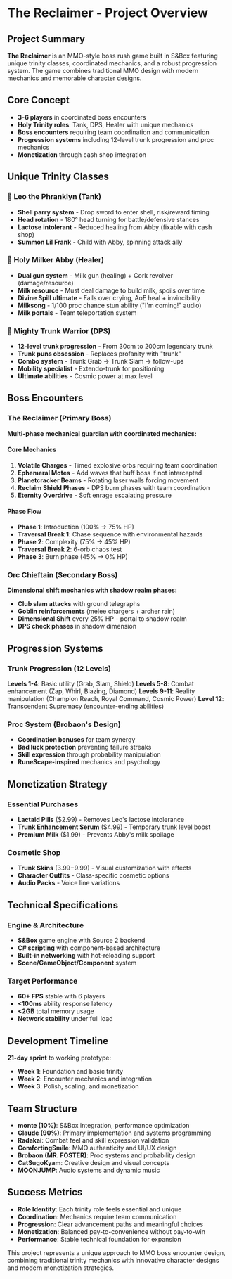 # The Reclaimer - Project Overview

## Project Summary
**The Reclaimer** is an MMO-style boss rush game built in S&Box featuring unique trinity classes, coordinated mechanics, and a robust progression system. The game combines traditional MMO design with modern mechanics and memorable character designs.

## Core Concept
- **3-6 players** in coordinated boss encounters
- **Holy Trinity roles**: Tank, DPS, Healer with unique mechanics
- **Boss encounters** requiring team coordination and communication
- **Progression systems** including 12-level trunk progression and proc mechanics
- **Monetization** through cash shop integration

## Unique Trinity Classes

### 🐢 Leo the Phranklyn (Tank)
- **Shell parry system** - Drop sword to enter shell, risk/reward timing
- **Head rotation** - 180° head turning for battle/defensive stances
- **Lactose intolerant** - Reduced healing from Abby (fixable with cash shop)
- **Summon Lil Frank** - Child with Abby, spinning attack ally

### 🥛 Holy Milker Abby (Healer)
- **Dual gun system** - Milk gun (healing) + Cork revolver (damage/resource)
- **Milk resource** - Must deal damage to build milk, spoils over time
- **Divine Spill ultimate** - Falls over crying, AoE heal + invincibility
- **Milksong** - 1/100 proc chance stun ability ("I'm coming!" audio)
- **Milk portals** - Team teleportation system

### 🐘 Mighty Trunk Warrior (DPS)
- **12-level trunk progression** - From 30cm to 200cm legendary trunk
- **Trunk puns obsession** - Replaces profanity with "trunk"
- **Combo system** - Trunk Grab → Trunk Slam → follow-ups
- **Mobility specialist** - Extendo-trunk for positioning
- **Ultimate abilities** - Cosmic power at max level

## Boss Encounters

### The Reclaimer (Primary Boss)
**Multi-phase mechanical guardian with coordinated mechanics:**

#### Core Mechanics
1. **Volatile Charges** - Timed explosive orbs requiring team coordination
2. **Ephemeral Motes** - Add waves that buff boss if not intercepted
3. **Planetcracker Beams** - Rotating laser walls forcing movement
4. **Reclaim Shield Phases** - DPS burn phases with team coordination
5. **Eternity Overdrive** - Soft enrage escalating pressure

#### Phase Flow
- **Phase 1**: Introduction (100% → 75% HP)
- **Traversal Break 1**: Chase sequence with environmental hazards
- **Phase 2**: Complexity (75% → 45% HP) 
- **Traversal Break 2**: 6-orb chaos test
- **Phase 3**: Burn phase (45% → 0% HP)

### Orc Chieftain (Secondary Boss)
**Dimensional shift mechanics with shadow realm phases:**
- **Club slam attacks** with ground telegraphs
- **Goblin reinforcements** (melee chargers + archer rain)
- **Dimensional Shift** every 25% HP - portal to shadow realm
- **DPS check phases** in shadow dimension

## Progression Systems

### Trunk Progression (12 Levels)
**Levels 1-4**: Basic utility (Grab, Slam, Shield)
**Levels 5-8**: Combat enhancement (Zap, Whirl, Blazing, Diamond)
**Levels 9-11**: Reality manipulation (Champion Reach, Royal Command, Cosmic Power)
**Level 12**: Transcendent Supremacy (encounter-ending abilities)

### Proc System (Brobaon's Design)
- **Coordination bonuses** for team synergy
- **Bad luck protection** preventing failure streaks
- **Skill expression** through probability manipulation
- **RuneScape-inspired** mechanics and psychology

## Monetization Strategy

### Essential Purchases
- **Lactaid Pills** ($2.99) - Removes Leo's lactose intolerance
- **Trunk Enhancement Serum** ($4.99) - Temporary trunk level boost
- **Premium Milk** ($1.99) - Prevents Abby's milk spoilage

### Cosmetic Shop
- **Trunk Skins** ($3.99-$9.99) - Visual customization with effects
- **Character Outfits** - Class-specific cosmetic options
- **Audio Packs** - Voice line variations

## Technical Specifications

### Engine & Architecture
- **S&Box** game engine with Source 2 backend
- **C# scripting** with component-based architecture
- **Built-in networking** with hot-reloading support
- **Scene/GameObject/Component** system

### Target Performance
- **60+ FPS** stable with 6 players
- **<100ms** ability response latency
- **<2GB** total memory usage
- **Network stability** under full load

## Development Timeline
**21-day sprint** to working prototype:
- **Week 1**: Foundation and basic trinity
- **Week 2**: Encounter mechanics and integration
- **Week 3**: Polish, scaling, and monetization

## Team Structure
- **monte (10%)**: S&Box integration, performance optimization
- **Claude (90%)**: Primary implementation and systems programming
- **Radakai**: Combat feel and skill expression validation
- **ComfortingSmile**: MMO authenticity and UI/UX design
- **Brobaon (MR. FOSTER)**: Proc systems and probability design
- **CatSugoKyam**: Creative design and visual concepts
- **MOONJUMP**: Audio systems and dynamic music

## Success Metrics
- **Role Identity**: Each trinity role feels essential and unique
- **Coordination**: Mechanics require team communication
- **Progression**: Clear advancement paths and meaningful choices
- **Monetization**: Balanced pay-to-convenience without pay-to-win
- **Performance**: Stable technical foundation for expansion

This project represents a unique approach to MMO boss encounter design, combining traditional trinity mechanics with innovative character designs and modern monetization strategies.